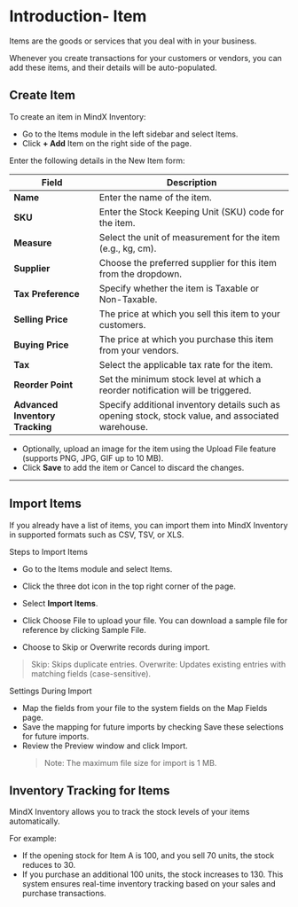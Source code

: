 # **Introduction- Item**

Items are the goods or services that you deal with in your business.

Whenever you create transactions for your customers or vendors, you can add these items, and their details will be auto-populated.

## **Create Item**

To create an item in MindX Inventory:

- Go to the Items module in the left sidebar and select Items.
- Click **+ Add** Item on the right side of the page.

Enter the following details in the New Item form:

| **Field**                       | **Description**                                                                                    |
| ------------------------------- | -------------------------------------------------------------------------------------------------- |
| **Name**                        | Enter the name of the item.                                                                        |
| **SKU**                         | Enter the Stock Keeping Unit (SKU) code for the item.                                              |
| **Measure**                     | Select the unit of measurement for the item (e.g., kg, cm).                                        |
| **Supplier**                    | Choose the preferred supplier for this item from the dropdown.                                     |
| **Tax Preference**              | Specify whether the item is Taxable or Non-Taxable.                                                |
| **Selling Price**               | The price at which you sell this item to your customers.                                           |
| **Buying Price**                | The price at which you purchase this item from your vendors.                                       |
| **Tax**                         | Select the applicable tax rate for the item.                                                       |
| **Reorder Point**               | Set the minimum stock level at which a reorder notification will be triggered.                     |
| **Advanced Inventory Tracking** | Specify additional inventory details such as opening stock, stock value, and associated warehouse. |

- Optionally, upload an image for the item using the Upload File feature (supports PNG, JPG, GIF up to 10 MB).
- Click **Save** to add the item or Cancel to discard the changes.

---

## **Import Items**

If you already have a list of items, you can import them into MindX Inventory in supported formats such as CSV, TSV, or XLS.

Steps to Import Items

- Go to the Items module and select Items.

- Click the three dot icon in the top right corner of the page.

- Select **Import Items**.

- Click Choose File to upload your file. You can download a sample file for reference by clicking Sample File.

- Choose to Skip or Overwrite records during import.

> Skip: Skips duplicate entries.
> Overwrite: Updates existing entries with matching fields (case-sensitive).

Settings During Import

- Map the fields from your file to the system fields on the Map Fields page.
- Save the mapping for future imports by checking Save these selections for future imports.
- Review the Preview window and click Import.
  > Note: The maximum file size for import is 1 MB.

## **Inventory Tracking for Items**

MindX Inventory allows you to track the stock levels of your items automatically.

For example:

- If the opening stock for Item A is 100, and you sell 70 units, the stock reduces to 30.
- If you purchase an additional 100 units, the stock increases to 130.
  This system ensures real-time inventory tracking based on your sales and purchase transactions.
